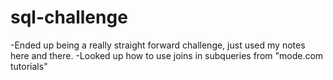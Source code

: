 # sql-challenge
-Ended up being a really straight forward challenge,
just used my notes here and there.
-Looked up how to use joins in subqueries from "mode.com tutorials"
